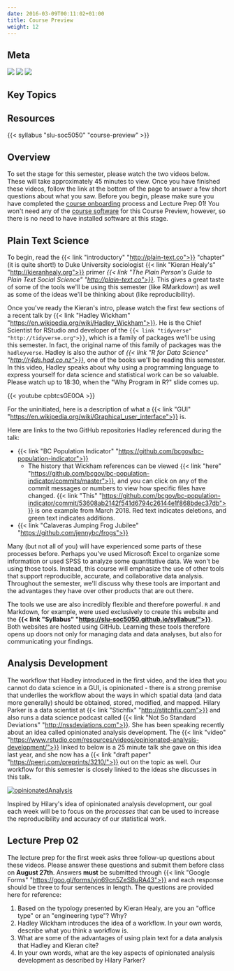 ```yaml
---
date: 2016-03-09T00:11:02+01:00
title: Course Preview
weight: 12
---
```


## Meta

![](https://img.shields.io/badge/semester-fall%202018-orange.svg) ![](https://img.shields.io/badge/release-updated-brightgreen.svg)
![](https://img.shields.io/badge/last%20update-2018--08--10-brightgreen.svg)

## Key Topics

## Resources

{{< syllabus "slu-soc5050" "course-preview" >}}

## Overview
To set the stage for this semester, please watch the two videos below. These will take approximately 45 minutes to view. Once you have finished these videos, follow the link at the bottom of the page to answer a few short questions about what you saw. Before you begin, please make sure you have completed the [course onboarding](/course-onboarding/) process and Lecture Prep 01! You won't need any of the [course software](/course-software/) for this Course Preview, however, so there is no need to have installed software at this stage.

## Plain Text Science
To begin, read the {{< link "introductory" "http://plain-text.co">}} "chapter" (it is quite short!) to Duke University sociologist {{< link "Kieran Healy's" "http://kieranhealy.org">}} primer *{{< link "The Plain Person's Guide to Plain Text Social Science" "http://plain-text.co">}}*. This gives a great taste of some of the tools we'll be using this semester (like RMarkdown) as well as some of the ideas we'll be thinking about (like reproducibility).

Once you've ready the Kieran's intro, please watch the first few sections of a recent talk by {{< link "Hadley Wickham" "https://en.wikipedia.org/wiki/Hadley_Wickham">}}. He is the Chief Scientist for RStudio and developer of the `{{< link "tidyverse" "http://tidyverse.org">}}`, which is a family of packages we'll be using this semester. In fact, the original name of this family of packages was the `hadleyverse`. Hadley is also the author of *{{< link "R for Data Science" "http://r4ds.had.co.nz">}}*, one of the books we'll be reading this semester. In this video, Hadley speaks about why using a programming language to express yourself for data science and statistical work can be so valuable. Please watch up to 18:30, when the "Why Program in R?" slide comes up.

<p> </p>
{{< youtube cpbtcsGE0OA >}}
<p> </p>

For the uninitiated, here is a description of what a {{< link "GUI" "https://en.wikipedia.org/wiki/Graphical_user_interface">}} is.

Here are links to the two GitHub repositories Hadley referenced during the talk:

- {{< link "BC Population Indicator" "https://github.com/bcgov/bc-population-indicator">}}
    - The history that Wickham references can be viewed {{< link "here" "https://github.com/bcgov/bc-population-indicator/commits/master">}}, and you can click on any of the commit messages or numbers to view how specific files have changed. {{< link "This" "https://github.com/bcgov/bc-population-indicator/commit/53608ab2142f541d6794c26144e1f868bdec37db">}} is one example from March 2018. Red text indicates deletions, and green text indicates additions.
- {{< link "Calaveras Jumping Frog Jubilee" "https://github.com/jennybc/frogs">}}

Many (but not all of you) will have experienced some parts of these processes before. Perhaps you've used Microsoft Excel to organize some information or used SPSS to analyze some quantitative data. We won't be using those tools. Instead, this course will emphasize the use of other tools that support reproducible, accurate, and collaborative data analysis. Throughout the semester, we'll discuss why these tools are important and the advantages they have over other products that are out there.

The tools we use are also incredibly flexible and therefore powerful. `R` and Markdown, for example, were used exclusively to create this website and the **{{< link "Syllabus" "https://slu-soc5050.github.io/syllabus/">}}**. Both websites are hosted using GitHub. Learning these tools therefore opens up doors not only for managing data and data analyses, but also for communicating your findings.

## Analysis Development
The workflow that Hadley introduced in the first video, and the idea that you cannot do data science in a GUI, is opinionated - there is a strong premise that underlies the workflow about the ways in which spatial data (and data more generally) should be obtained, stored, modified, and mapped. Hilary Parker is a data scientist at {{< link "Stichfix" "http://stitchfix.com">}} and also runs a data science podcast called {{< link "Not So Standard Deviations" "http://nssdeviations.com">}}. She has been speaking recently about an idea called opinionated analysis development. The {{< link "video" "https://www.rstudio.com/resources/videos/opinionated-analysis-development/">}} linked to below is a 25 minute talk she gave on this idea last year, and she now has a {{< link "draft paper" "https://peerj.com/preprints/3210/">}} out on the topic as well. Our workflow for this semester is closely linked to the ideas she discusses in this talk.

<p> </p>

[![opinionatedAnalysis](/images/opinionatedAnalysis.png)](https://www.rstudio.com/resources/videos/opinionated-analysis-development/)

<p> </p>

Inspired by Hilary's idea of opinionated analysis development, our goal each week will be to focus on the *processes* that can be used to increase the reproducibility and accuracy of our statistical work.

## Lecture Prep 02
The lecture prep for the first week asks three follow-up questions about these videos. Please answer these questions and submit them before class on **August 27th**. Answers **must** be submitted through {{< link "Google Forms" "https://goo.gl/forms/yjn69cn5ZeSBuRA43">}} and each response should be three to four sentences in length. The questions are provided here for reference:

1. Based on the typology presented by Kieran Healy, are you an "office type" or an "engineering type"? Why?
2. Hadley Wickham introduces the idea of a workflow. In your own words, describe what you think a workflow is.
3. What are some of the advantages of using plain text for a data analysis that Hadley and Kieran cite?
4. In your own words, what are the key aspects of opinionated analysis development as described by Hilary Parker?
